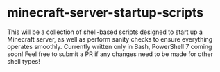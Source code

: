 # minecraft-server-startup-scripts
This will be a collection of shell-based scripts designed to start up a Minecraft server, as well as perform sanity checks to ensure everything operates smoothly. Currently written only in Bash, PowerShell 7 coming soon! Feel free to submit a PR if any changes need to be made for other shell types!
